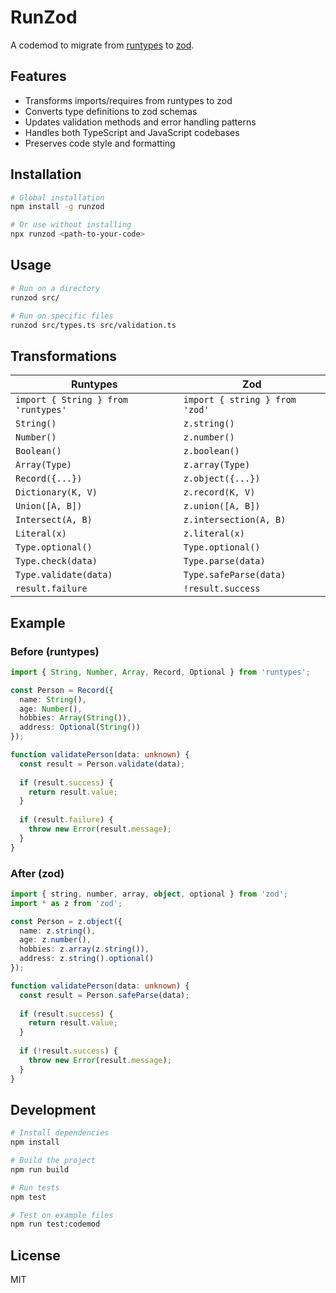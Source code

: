 # RunZod

A codemod to migrate from [runtypes](https://github.com/pelotom/runtypes) to [zod](https://github.com/colinhacks/zod).

## Features

- Transforms imports/requires from runtypes to zod
- Converts type definitions to zod schemas
- Updates validation methods and error handling patterns
- Handles both TypeScript and JavaScript codebases
- Preserves code style and formatting

## Installation

```bash
# Global installation
npm install -g runzod

# Or use without installing
npx runzod <path-to-your-code>
```

## Usage

```bash
# Run on a directory
runzod src/

# Run on specific files
runzod src/types.ts src/validation.ts
```

## Transformations

| Runtypes | Zod |
|----------|-----|
| `import { String } from 'runtypes'` | `import { string } from 'zod'` |
| `String()` | `z.string()` |
| `Number()` | `z.number()` |
| `Boolean()` | `z.boolean()` |
| `Array(Type)` | `z.array(Type)` |
| `Record({...})` | `z.object({...})` |
| `Dictionary(K, V)` | `z.record(K, V)` |
| `Union([A, B])` | `z.union([A, B])` |
| `Intersect(A, B)` | `z.intersection(A, B)` |
| `Literal(x)` | `z.literal(x)` |
| `Type.optional()` | `Type.optional()` |
| `Type.check(data)` | `Type.parse(data)` |
| `Type.validate(data)` | `Type.safeParse(data)` |
| `result.failure` | `!result.success` |

## Example

### Before (runtypes)

```typescript
import { String, Number, Array, Record, Optional } from 'runtypes';

const Person = Record({
  name: String(),
  age: Number(),
  hobbies: Array(String()),
  address: Optional(String())
});

function validatePerson(data: unknown) {
  const result = Person.validate(data);
  
  if (result.success) {
    return result.value;
  }
  
  if (result.failure) {
    throw new Error(result.message);
  }
}
```

### After (zod)

```typescript
import { string, number, array, object, optional } from 'zod';
import * as z from 'zod';

const Person = z.object({
  name: z.string(),
  age: z.number(),
  hobbies: z.array(z.string()),
  address: z.string().optional()
});

function validatePerson(data: unknown) {
  const result = Person.safeParse(data);
  
  if (result.success) {
    return result.value;
  }
  
  if (!result.success) {
    throw new Error(result.message);
  }
}
```

## Development

```bash
# Install dependencies
npm install

# Build the project
npm run build

# Run tests
npm test

# Test on example files
npm run test:codemod
```

## License

MIT